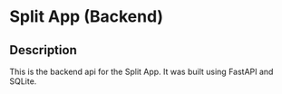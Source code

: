 # Split App (Backend)

## Description
This is the backend api for the Split App. It was built using FastAPI and SQLite.